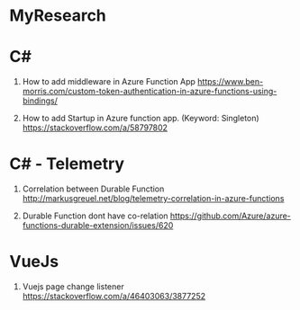 # MyResearch

# C#
1. How to add middleware in Azure Function App
https://www.ben-morris.com/custom-token-authentication-in-azure-functions-using-bindings/

2. How to add Startup in Azure function app. (Keyword: Singleton)
https://stackoverflow.com/a/58797802

# C# - Telemetry

1. Correlation between Durable Function
http://markusgreuel.net/blog/telemetry-correlation-in-azure-functions

2. Durable Function dont have co-relation
https://github.com/Azure/azure-functions-durable-extension/issues/620



# VueJs

1. Vuejs page change listener
https://stackoverflow.com/a/46403063/3877252
